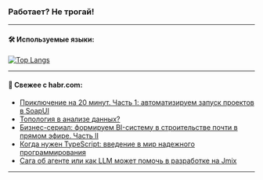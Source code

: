 ### Работает? Не трогай!

---
<!--
#### 🛠️ Technical stack:

![Java](https://img.shields.io/badge/Java-informational?logo=Oracle&style=flat&logoColor=white&color=FF4500)
![Kotlin](https://img.shields.io/badge/Kotlin-informational?logo=Kotlin&style=flat&logoColor=white&color=774D97)
![TS](https://img.shields.io/badge/TypeScript-informational?logo=typeScript&style=flat&logoColor=black&color=017acc)
![Python](https://img.shields.io/badge/Python-informational?logo=Python&style=flat&logoColor=black&color=ffdd54) <br>
![Spring](https://img.shields.io/badge/Spring-informational?logo=Spring&style=flat&logoColor=white&color=6DB33F) 
![SpringBoot](https://img.shields.io/badge/SpringBoot-informational?logo=SpringBoot&style=flat&logoColor=white&color=6DB33F)
![Nest](https://img.shields.io/badge/NestJS-informational?logo=NestJS&style=flat&logoColor=white&color=E0234E) 
![NodeJS](https://img.shields.io/badge/NodeJS-informational?logo=node.js&style=flat&logoColor=white&color=70A760)<br>
![PostgreSQL](https://img.shields.io/badge/PostgreSQL-informational?logo=PostgreSQL&style=flat&logoColor=white&color=DAA520)
![MongoDB](https://img.shields.io/badge/MongoDB-informational?logo=MongoDB&style=flat&logoColor=white&color=870000)
![Apache](https://img.shields.io/badge/Apache-informational?logo=apache&style=flat&logoColor=white&color=f74e28)

___ 
-->

#### 🛠️ Используемые языки:

[![Top Langs](https://github-readme-stats-u2qms2cxw-advtsettinggmailcoms-projects.vercel.app/api/top-langs/?username=zloylis&langs_count=10&hide_title=true&title_color=e6edf3&size_weight=0.5&count_weight=0.5&layout=compact&hide_progress=true&hide_border=true&theme=dracula)](https://github.com/zloylis)

<!---


####  :octocat:&nbsp;&nbsp; Статистика:

![GitHub stats](https://github-readme-stats-u2qms2cxw-advtsettinggmailcoms-projects.vercel.app/api?username=zloylis&show_icons=true&hide_border=true&theme=dracula&title_color=e6edf3&include_all_commits=true&count_private=true&hide_rank=false&hide_title=true&rank_icon=github)
-->
---

#### 💬 Свежее с habr.com:

<!-- BLOG-POST-LIST:START -->
- [Приключение на 20 минут. Часть 1: автоматизируем запуск проектов в SoapUI](https://habr.com/ru/companies/bercut/articles/848286/?utm_source=habrahabr&utm_medium=rss&utm_campaign=848286)
- [Топология в анализе данных?](https://habr.com/ru/articles/850090/?utm_source=habrahabr&utm_medium=rss&utm_campaign=850090)
- [Бизнес-сериал: формируем BI-систему в строительстве почти в прямом эфире. Часть II](https://habr.com/ru/companies/sminex_developer/articles/849938/?utm_source=habrahabr&utm_medium=rss&utm_campaign=849938)
- [Когда нужен TypeScript: введение в мир надежного программирования](https://habr.com/ru/companies/alfa/articles/849850/?utm_source=habrahabr&utm_medium=rss&utm_campaign=849850)
- [Сага об агенте или как LLM может помочь в разработке на Jmix](https://habr.com/ru/companies/haulmont/articles/850078/?utm_source=habrahabr&utm_medium=rss&utm_campaign=850078)
<!-- BLOG-POST-LIST:END -->

---
